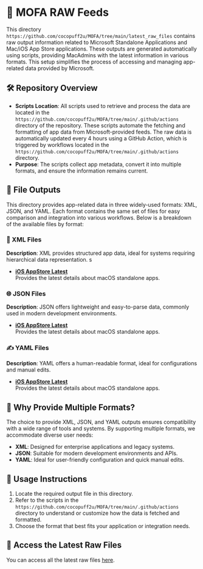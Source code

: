 # 📂 MOFA RAW Feeds

This directory `https://github.com/cocopuff2u/MOFA/tree/main/latest_raw_files` contains raw output information related to Microsoft Standalone Applications and Mac/iOS App Store applications. These outputs are generated automatically using scripts, providing MacAdmins with the latest information in various formats. This setup simplifies the process of accessing and managing app-related data provided by Microsoft.

## 🛠️ Repository Overview

- **Scripts Location**: All scripts used to retrieve and process the data are located in the `https://github.com/cocopuff2u/MOFA/tree/main/.github/actions` directory of the repository. These scripts automate the fetching and formatting of app data from Microsoft-provided feeds. The raw data is automatically updated every 4 hours using a GitHub Action, which is triggered by workflows located in the `https://github.com/cocopuff2u/MOFA/tree/main/.github/actions` directory.
- **Purpose**: The scripts collect app metadata, convert it into multiple formats, and ensure the information remains current.

## 📄 File Outputs  

This directory provides app-related data in three widely-used formats: XML, JSON, and YAML. Each format contains the same set of files for easy comparison and integration into various workflows. Below is a breakdown of the available files by format:

### 🧩 XML Files  
**Description**: XML provides structured app data, ideal for systems requiring hierarchical data representation.  s

- **[iOS AppStore Latest](https://github.com/cocopuff2u/MOFA/blob/main/latest_raw_files/ios_appstore_latest.xml)**  
  Provides the latest details about macOS standalone apps.  

### 🌐 JSON Files  
**Description**: JSON offers lightweight and easy-to-parse data, commonly used in modern development environments.  

- **[iOS AppStore Latest](https://github.com/cocopuff2u/MOFA/blob/main/latest_raw_files/ios_appstore_latest.json)**  
  Provides the latest details about macOS standalone apps.  

### ✍️ YAML Files  
**Description**: YAML offers a human-readable format, ideal for configurations and manual edits.  

- **[iOS AppStore Latest](https://github.com/cocopuff2u/MOFA/blob/main/latest_raw_files/ios_appstore_latest.yaml)**  
  Provides the latest details about macOS standalone apps.  

## 🌟 Why Provide Multiple Formats?

The choice to provide XML, JSON, and YAML outputs ensures compatibility with a wide range of tools and systems. By supporting multiple formats, we accommodate diverse user needs:

- **XML**: Designed for enterprise applications and legacy systems.
- **JSON**: Suitable for modern development environments and APIs.
- **YAML**: Ideal for user-friendly configuration and quick manual edits.

## 📌 Usage Instructions

1. Locate the required output file in this directory.
2. Refer to the scripts in the `https://github.com/cocopuff2u/MOFA/tree/main/.github/actions` directory to understand or customize how the data is fetched and formatted.
3. Choose the format that best fits your application or integration needs.

## 🔗 Access the Latest Raw Files

You can access all the latest raw files [here](https://github.com/cocopuff2u/MOFA/tree/main/latest_raw_files).
